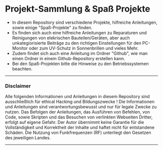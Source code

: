 # Projekt-Sammlung & Spaß Projekte

- In diesem Repository sind verschiedene Projekte, hilfreiche Anleitungen, sowie einige "Spaß-Projekte" zu finden.
- Es finden sich auch eine hilfreiche Anleitungen zu Reparaturen und Reinigungen von elekrischen Bauteilen/Geräten, aber auch unkategiorisierte Beiträge zu den richtigen Einstellungen für den PC-Monitor oder zum UV-Schutz in Sonnenbrillen und vieles Mehr.
- Zudem findet sich auch eine Anleitung im Ordner "Github", wie man einen Ordner in einem Github-Repository erstellen kann.
- Bei den Spaß-Projekten bitte die Hinweise zu den Betriebssystemen beachten.

-------------------------------------------------------------------------------------------------------------------------------------------------------------------------------------------------------------------------------------------------------------

### Disclaimer
Alle folgenden Informationen und Anleitungen in diesem Repository sind ausschließlich für ethical Hacking und Bildungszwecke !
Die Informationen und Anleitungen sind verantwortungsbewusst und nur für legale Zwecke zu nutzen.
Das Befolgen der Anleitungen, das Ausführen von Befehlen, von Code, sowie Skripten und das Besuchen von verlinkten Webseiten Dritter, erfolgt auf eigene Gefahr.
Der Autor übernimmt keine Garantie für die Vollständigkeit und Korrektheit der Inhalte und haftet nicht für entstandene Schäden.
Die Nutzung von Funkfrequenzen (RF) unterliegt den Gesetzen des jeweiligen Landes.

-------------------------------------------------------------------------------------------------------------------------------------------------------------------------------------------------------------------------------------------------------------
